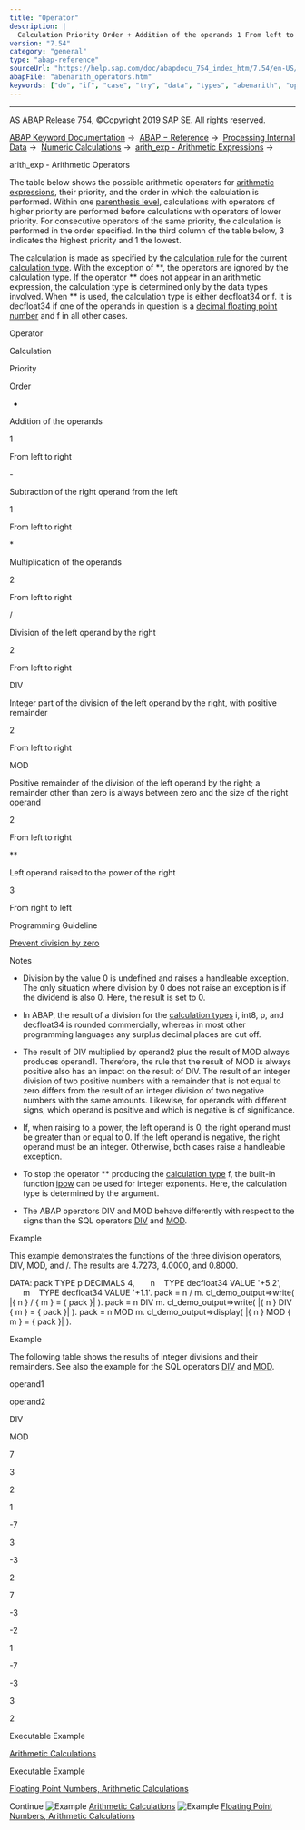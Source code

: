 ```yaml
---
title: "Operator"
description: |
  Calculation Priority Order + Addition of the operands 1 From left to right - Subtraction of the right operand from the left 1 From left to right  Multiplication of the operands 2 From left to right / Division of the left operand by the right 2 From left to right DIV Integer part of the division o
version: "7.54"
category: "general"
type: "abap-reference"
sourceUrl: "https://help.sap.com/doc/abapdocu_754_index_htm/7.54/en-US/abenarith_operators.htm"
abapFile: "abenarith_operators.htm"
keywords: ["do", "if", "case", "try", "data", "types", "abenarith", "operators"]
---
```


* * *

AS ABAP Release 754, ©Copyright 2019 SAP SE. All rights reserved.

[ABAP Keyword Documentation](https://help.sap.com/doc/abapdocu_754_index_htm/7.54/en-US/abenabap.htm) →  [ABAP − Reference](https://help.sap.com/doc/abapdocu_754_index_htm/7.54/en-US/abenabap_reference.htm) →  [Processing Internal Data](https://help.sap.com/doc/abapdocu_754_index_htm/7.54/en-US/abenabap_data_working.htm) →  [Numeric Calculations](https://help.sap.com/doc/abapdocu_754_index_htm/7.54/en-US/abencompute_expressions.htm) →  [arith\_exp - Arithmetic Expressions](https://help.sap.com/doc/abapdocu_754_index_htm/7.54/en-US/abapcompute_arith.htm) → 

arith\_exp - Arithmetic Operators

The table below shows the possible arithmetic operators for [arithmetic expressions](https://help.sap.com/doc/abapdocu_754_index_htm/7.54/en-US/abenarithmetic_expression_glosry.htm "Glossary Entry"), their priority, and the order in which the calculation is performed. Within one [parenthesis level](https://help.sap.com/doc/abapdocu_754_index_htm/7.54/en-US/abenarith_brackets.htm), calculations with operators of higher priority are performed before calculations with operators of lower priority. For consecutive operators of the same priority, the calculation is performed in the order specified. In the third column of the table below, 3 indicates the highest priority and 1 the lowest.

The calculation is made as specified by the [calculation rule](https://help.sap.com/doc/abapdocu_754_index_htm/7.54/en-US/abenarith_type.htm) for the current [calculation type](https://help.sap.com/doc/abapdocu_754_index_htm/7.54/en-US/abenarith_type.htm). With the exception of \*\*, the operators are ignored by the calculation type. If the operator \*\* does not appear in an arithmetic expression, the calculation type is determined only by the data types involved. When \*\* is used, the calculation type is either decfloat34 or f. It is decfloat34 if one of the operands in question is a [decimal floating point number](https://help.sap.com/doc/abapdocu_754_index_htm/7.54/en-US/abendecfloat_glosry.htm "Glossary Entry") and f in all other cases.

Operator

Calculation

Priority

Order

+

Addition of the operands

1

From left to right

\-

Subtraction of the right operand from the left

1

From left to right

\*

Multiplication of the operands

2

From left to right

/

Division of the left operand by the right

2

From left to right

DIV

Integer part of the division of the left operand by the right, with positive remainder

2

From left to right

MOD

Positive remainder of the division of the left operand by the right; a remainder other than zero is always between zero and the size of the right operand

2

From left to right

\*\*

Left operand raised to the power of the right

3

From right to left

Programming Guideline

[Prevent division by zero](https://help.sap.com/doc/abapdocu_754_index_htm/7.54/en-US/abendivision_zero_guidl.htm "Guideline")

Notes

-   Division by the value 0 is undefined and raises a handleable exception. The only situation where division by 0 does not raise an exception is if the dividend is also 0. Here, the result is set to 0.

-   In ABAP, the result of a division for the [calculation types](https://help.sap.com/doc/abapdocu_754_index_htm/7.54/en-US/abenarith_type.htm) i, int8, p, and decfloat34 is rounded commercially, whereas in most other programming languages any surplus decimal places are cut off.

-   The result of DIV multiplied by operand2 plus the result of MOD always produces operand1. Therefore, the rule that the result of MOD is always positive also has an impact on the result of DIV. The result of an integer division of two positive numbers with a remainder that is not equal to zero differs from the result of an integer division of two negative numbers with the same amounts. Likewise, for operands with different signs, which operand is positive and which is negative is of significance.

-   If, when raising to a power, the left operand is 0, the right operand must be greater than or equal to 0. If the left operand is negative, the right operand must be an integer. Otherwise, both cases raise a handleable exception.

-   To stop the operator \*\* producing the [calculation type](https://help.sap.com/doc/abapdocu_754_index_htm/7.54/en-US/abencalculation_type_glosry.htm "Glossary Entry") f, the built-in function [ipow](https://help.sap.com/doc/abapdocu_754_index_htm/7.54/en-US/abenpower_function.htm) can be used for integer exponents. Here, the calculation type is determined by the argument.

-   The ABAP operators DIV and MOD behave differently with respect to the signs than the SQL operators [DIV](https://help.sap.com/doc/abapdocu_754_index_htm/7.54/en-US/abensql_functions_numeric.htm) and [MOD](https://help.sap.com/doc/abapdocu_754_index_htm/7.54/en-US/abensql_functions_numeric.htm).

Example

This example demonstrates the functions of the three division operators, DIV, MOD, and /. The results are 4.7273, 4.0000, and 0.8000.

DATA: pack TYPE p DECIMALS 4,
      n    TYPE decfloat34 VALUE '+5.2',
      m    TYPE decfloat34 VALUE '+1.1'.
pack = n / m.
cl\_demo\_output=>write( |{ n } / { m } = { pack }| ).
pack = n DIV m.
cl\_demo\_output=>write( |{ n } DIV { m } = { pack }| ).
pack = n MOD m.
cl\_demo\_output=>display( |{ n } MOD { m } = { pack }| ).

Example

The following table shows the results of integer divisions and their remainders. See also the example for the SQL operators [DIV](https://help.sap.com/doc/abapdocu_754_index_htm/7.54/en-US/abensql_functions_numeric.htm) and [MOD](https://help.sap.com/doc/abapdocu_754_index_htm/7.54/en-US/abensql_functions_numeric.htm).

operand1

operand2

DIV

MOD

7

3

2

1

\-7

3

\-3

2

7

\-3

\-2

1

\-7

\-3

3

2

Executable Example

[Arithmetic Calculations](https://help.sap.com/doc/abapdocu_754_index_htm/7.54/en-US/abendivisions_abexa.htm)

Executable Example

[Floating Point Numbers, Arithmetic Calculations](https://help.sap.com/doc/abapdocu_754_index_htm/7.54/en-US/abenfloating_point_numbers_abexa.htm)

Continue
![Example](exa.gif "Example") [Arithmetic Calculations](https://help.sap.com/doc/abapdocu_754_index_htm/7.54/en-US/abendivisions_abexa.htm)
![Example](exa.gif "Example") [Floating Point Numbers, Arithmetic Calculations](https://help.sap.com/doc/abapdocu_754_index_htm/7.54/en-US/abenfloating_point_numbers_abexa.htm)